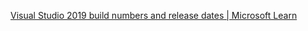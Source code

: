 [Visual Studio 2019 build numbers and release dates | Microsoft Learn](https://learn.microsoft.com/en-us/visualstudio/releases/2019/history#release-dates-and-build-numbers)